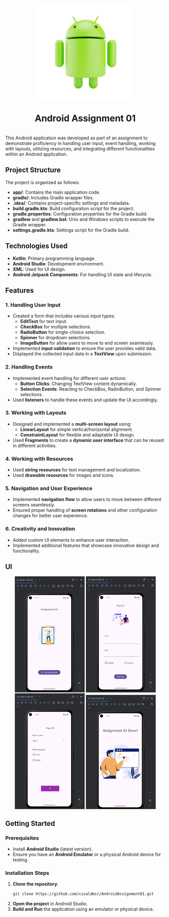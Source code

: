 <div align="center">

 
<img src="Github Assets/android.png" width = "300">
</div>
<div align="center">
  
 # Android Assignment 01
</div>
<br>
This Android application was developed as part of an assignment to demonstrate proficiency in handling user input, event handling, working with layouts, utilizing resources, and integrating different functionalities within an Android application.

## Project Structure

The project is organized as follows:

- **app/**: Contains the main application code.
- **gradle/**: Includes Gradle wrapper files.
- **.idea/**: Contains project-specific settings and metadata.
- **build.gradle.kts**: Build configuration script for the project.
- **gradle.properties**: Configuration properties for the Gradle build.
- **gradlew** and **gradlew.bat**: Unix and Windows scripts to execute the Gradle wrapper.
- **settings.gradle.kts**: Settings script for the Gradle build.

## Technologies Used
- **Kotlin**: Primary programming language.
- **Android Studio**: Development environment.
- **XML**: Used for UI design.
- **Android Jetpack Components**: For handling UI state and lifecycle.
  
## Features

### 1. **Handling User Input**
- Created a form that includes various input types:
  - **EditText** for text input.
  - **CheckBox** for multiple selections.
  - **RadioButton** for single-choice selection.
  - **Spinner** for dropdown selections.
  - **ImageButton** for allow users to move to end screen seamlessly.
- Implemented **input validation** to ensure the user provides valid data.
- Displayed the collected input data in a **TextView** upon submission.

### 2. **Handling Events**
- Implemented event handling for different user actions:
  - **Button Clicks**: Changing TextView content dynamically.
  - **Selection Events**: Reacting to CheckBox, RadioButton, and Spinner selections.
- Used **listeners** to handle these events and update the UI accordingly.

### 3. **Working with Layouts**
- Designed and implemented a **multi-screen layout** using:
  - **LinearLayout** for simple vertical/horizontal alignment.
  - **ConstraintLayout** for flexible and adaptable UI design.
- Used **Fragments** to create a **dynamic user interface** that can be reused in different activities.

### 4. **Working with Resources**
- Used **string resources** for text management and localization.
- Used **drawable resources** for images and icons.

### 5. **Navigation and User Experience**
- Implemented **navigation flow** to allow users to move between different screens seamlessly.
- Ensured proper handling of **screen rotations** and other configuration changes for better user experience.

### 6. **Creativity and Innovation**
- Added custom UI elements to enhance user interaction.
- Implemented additional features that showcase innovative design and functionality.

## UI 

<div align="center">

<img src="Github Assets/SplashScreen.jpg" width = "220">
<img src="Github Assets/Page01.jpg" width = "220">
<img src="Github Assets/Page02.jpg" width = "220">
<img src="Github Assets/EndScreen.jpg" width = "220">
</div>


## Getting Started

### Prerequisites
- Install **Android Studio** (latest version).
- Ensure you have an **Android Emulator** or a physical Android device for testing.

### Installation Steps
1. **Clone the repository**:
   ```bash
   git clone https://github.com/cusaldmsr/AndroidAssignment01.git
   ```
2. **Open the project** in Android Studio.
3. **Build and Run** the application using an emulator or physical device.
